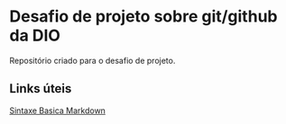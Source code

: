 # Desafio de projeto sobre git/github da DIO
Repositório criado para o desafio de projeto.

## Links úteis
[Sintaxe Basica Markdown](https://www.markdownguide.org/)


